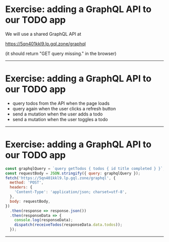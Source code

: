 # Exercise: adding a GraphQL API to our TODO app

We will use a shared GraphQL API at

https://5qn401kkl9.lp.gql.zone/graphql

(it should return "GET query missing." in the browser)

---

# Exercise: adding a GraphQL API to our TODO app

- query todos from the API when the page loads
- query again when the user clicks a refresh button
- send a mutation when the user adds a todo
- send a mutation when the user toggles a todo

---

# Exercise: adding a GraphQL API to our TODO app

```js
const graphqlQuery = `query getTodos { todos { id title completed } }`;
const requestBody = JSON.stringify({ query: graphqlQuery });
fetch('https://5qn401kkl9.lp.gql.zone/graphql', {
  method: 'POST',
  headers: {
    'Content-Type': 'application/json; charset=utf-8',
  },
  body: requestBody,
})
  .then(response => response.json())
  .then(responseData => {
    console.log(responseData);
    dispatch(receiveTodos(responseData.data.todos));
  });
```

---
